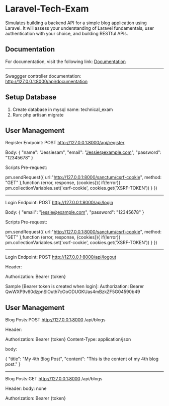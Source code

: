 # Laravel-Tech-Exam
Simulates building a backend API for a simple blog application using Laravel. It will assess your understanding of Laravel fundamentals, user authentication with your choice, and building RESTful APIs.
## Documentation
For documentation, visit the following link:
[Documentation](https://drive.google.com/file/d/1NzTjlEDGGGqcVHTtYK-sE4n1dNDeRXhv/view?usp=sharing)
***
Swaggger controller documentation:
http://127.0.0.1:8000/api/documentation

## Setup Database
1. Create database in mysql name: technical_exam
2. Run: php artisan migrate
## User Management

Register Endpoint: POST
http://127.0.0.1:8000/api/register

Body:
{
    "name": "Jessiesam",
    "email": "Jessie@example.com",
    "password": "12345678"
}

Scripts Pre-request:

pm.sendRequest({
    url:"http://127.0.0.1:8000/sanctum/csrf-cookie",
    method: "GET"
},function (error, response, {cookies}){
    if(!error){
        pm.collectionVariables.set('xsrf-cookie', cookies.get('XSRF-TOKEN'))
    }
})
***
Login Endpoint: POST
http://127.0.0.1:8000/api/login

Body:
{
    "email": "jessie@example.com",
    "password": "12345678"
}

Scripts Pre-request:

pm.sendRequest({
    url:"http://127.0.0.1:8000/sanctum/csrf-cookie",
    method: "GET"
},function (error, response, {cookies}){
    if(!error){
        pm.collectionVariables.set('xsrf-cookie', cookies.get('XSRF-TOKEN'))
    }
})

***
Login Endpoint: POST
http://127.0.0.1:8000/api/logout

Header:

Authorization: Bearer {token}

Sample [Bearer token is created when login]:
Authorization: Bearer QwWXP9v60dzpnSlOuth7cOoODUGKUas4mBzkZF5G04590b49

## User Management

Blog Posts:POST
http://127.0.0.1:8000 /api/blogs

Header:

Authorization: Bearer {token}
Content-Type: application/json

body: 

{
    "title": "My 4th Blog Post",
    "content": "This is the content of my 4th blog post."
}

***
Blog Posts:GET
http://127.0.0.1:8000 /api/blogs

Header:
body: none

Authorization: Bearer {token}
